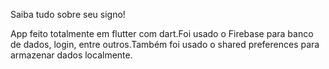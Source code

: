 Saiba tudo sobre seu signo!

App feito totalmente em flutter com dart.Foi usado o Firebase para banco de dados, login, entre outros.Também foi usado o shared preferences para armazenar dados localmente.
